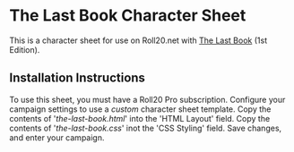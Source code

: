 # The Last Book Character Sheet

This is a character sheet for use on Roll20.net with [The Last Book](http://thelastbook.us) (1st Edition).

## Installation Instructions

To use this sheet, you must have a Roll20 Pro subscription. Configure your campaign settings to use a _custom_ character sheet template. Copy the contents of '_the-last-book.html_' into the 'HTML Layout' field. Copy the contents of '_the-last-book.css_' inot the 'CSS Styling' field. Save changes, and enter your campaign.
